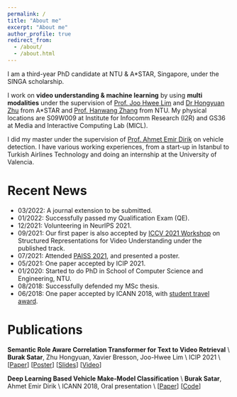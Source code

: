 ```yaml
---
permalink: /
title: "About me"
excerpt: "About me"
author_profile: true
redirect_from: 
  - /about/
  - /about.html
---
```


I am a third-year PhD candidate at NTU & A*STAR, Singapore, under the SINGA scholarship.

I work on **video understanding & machine learning** by using **multi modalities** under the supervision of [Prof. Joo Hwee Lim](https://scholar.google.com/citations?user=BjEDX4EAAAAJ&hl=en) and [Dr Hongyuan Zhu](https://hongyuanzhu.github.io/) from A*STAR and [Prof. Hanwang Zhang](https://mreallab.github.io/people.html) from NTU. My physical locations are S09W009 at Institute for Infocomm Research (I2R) and GS36 at Media and Interactive Computing Lab (MICL).

I did my master under the supervision of [Prof. Ahmet Emir Dirik](https://scholar.google.com/citations?user=cfgcBIEAAAAJ&hl=tr) on vehicle detection. I have various working experiences, from a start-up in Istanbul to Turkish Airlines Technology and doing an internship at the University of Valencia.

Recent News
======
* 03/2022: A journal extension to be submitted.
* 01/2022: Successfully passed my Qualification Exam (QE).
* 12/2021: Volunteering in NeurIPS 2021.
* 09/2021: Our first paper is also accepted by [ICCV 2021 Workshop](https://sites.google.com/view/srvu-iccv21-workshop) on Structured Representations for Video Understanding under the published track.
* 07/2021: Attended [PAISS 2021](https://project.inria.fr/paiss/), and presented a poster.
* 05/2021: One paper accepted by ICIP 2021.
* 01/2020: Started to do PhD in School of Computer Science and Engineering, NTU.
* 08/2018: Successfully defended my MSc thesis. 
* 06/2018: One paper accepted by ICANN 2018, with [student travel award](https://e-nns.org/student-awards/winners-2018/).


Publications
======

**Semantic Role Aware Correlation Transformer for Text to Video Retrieval** \\
**Burak Satar**, Zhu Hongyuan, Xavier Bresson, Joo-Hwee Lim \\
ICIP 2021 \\
[[Paper](https://ieeexplore.ieee.org/abstract/document/9506267/)] [[Poster](https://drive.google.com/file/d/1zzQESvWLF6S5ylYxvUeGqe6uWZamWTCS/view?usp=sharing)] [[Slides](https://www.google.com/url?q=https%3A%2F%2Fisis-data.science.uva.nl%2Fmettes%2Fsrvu-iccv21%2FPapers%2F03%2Fpresentation_iccv.pdf&sa=D&sntz=1&usg=AFQjCNHamUL7VE4gqopeVi2_mxwMMrhXfQ)] [[Video](https://www.youtube.com/watch?v=M7dHgv8fIkU)]

**Deep Learning Based Vehicle Make-Model Classification** \\
**Burak Satar**, Ahmet Emir Dirik \\
ICANN 2018, Oral presentation \\
[[Paper](https://arxiv.org/abs/1809.00953)] [[Code](https://github.com/buraksatar/car-detection-model-prediction)]

